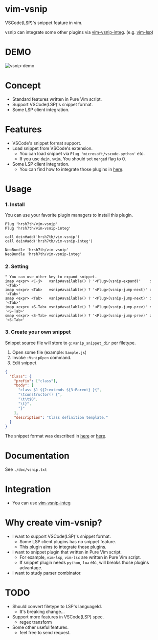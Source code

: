 # vim-vsnip

VSCode(LSP)'s snippet feature in vim.

vsnip can integrate some other plugins via [vim-vsnip-integ](https://github.com/hrsh7th/vim-vsnip-integ). (e.g. [vim-lsp](https://github.com/prabirshrestha/vim-lsp))


# DEMO

![vsnip-demo](https://user-images.githubusercontent.com/629908/70024306-0d1a3b00-15dd-11ea-87ec-d5c648b763ab.gif)


# Concept

- Standard features written in Pure Vim script.
- Support VSCode(LSP)'s snippet format.
- Some LSP client integration.


# Features

- VSCode's snippet format support.
- Load snippet from VSCode's extension.
    - You can load snippet via `Plug 'microsoft/vscode-python'` etc.
    - If you use `dein.nvim`, You should set `merged` flag to 0.
- Some LSP client integration.
    - You can find how to integrate those plugins in [here](https://github.com/hrsh7th/vim-vsnip-integ).


# Usage

### 1. Install

You can use your favorite plugin managers to install this plugin.

```viml
Plug 'hrsh7th/vim-vsnip'
Plug 'hrsh7th/vim-vsnip-integ'

call dein#add('hrsh7th/vim-vsnip')
call dein#add('hrsh7th/vim-vsnip-integ')

NeoBundle 'hrsh7th/vim-vsnip'
NeoBundle 'hrsh7th/vim-vsnip-integ'
```

### 2. Setting

```viml
" You can use other key to expand snippet.
imap <expr> <C-j>   vsnip#available() ? '<Plug>(vsnip-expand)'    : '<Tab>'
imap <expr> <Tab>   vsnip#available() ? '<Plug>(vsnip-jump-next)' : '<Tab>'
smap <expr> <Tab>   vsnip#available() ? '<Plug>(vsnip-jump-next)' : '<Tab>'
imap <expr> <S-Tab> vsnip#available() ? '<Plug>(vsnip-jump-prev)' : '<S-Tab>'
smap <expr> <S-Tab> vsnip#available() ? '<Plug>(vsnip-jump-prev)' : '<S-Tab>'
```

### 3. Create your own snippet

Snippet source file will store to `g:vsnip_snippet_dir` per filetype.

1. Open some file (example: `Sample.js`)
2. Invoke `:VsnipOpen` command.
3. Edit snippet.

```json
{
  "Class": {
    "prefix": ["class"],
    "body": [
      "class $1 ${2:extends ${3:Parent} }{",
      "\tconstructor() {",
      "\t\t$0",
      "\t}",
      "}"
    ],
    "description": "Class definition template."
  }
}
```

The snippet format was described in [here](https://code.visualstudio.com/docs/editor/userdefinedsnippets#_snippet-syntax) or [here](https://github.com/Microsoft/language-server-protocol/blob/master/snippetSyntax.md).


# Documentation

See `./doc/vsnip.txt`


# Integration

- You can use [vim-vsnip-integ](https://github.com/hrsh7th/vim-vsnip-integ)


# Why create vim-vsnip?

- I want to support VSCode(LSP)'s snippet format.
    - Some LSP client plugins has no snippet feature.
    - This plugin aims to integrate those plugins.
- I want to snippet plugin that written in Pure Vim script.
    - For example, `vim-lsp`, `vim-lsc` are written in Pure Vim script.
    - If snippet plugin needs `python`, `lua` etc, will breaks those plugins advantage.
- I want to study parser combinator.


# TODO

- Should convert filetype to LSP's languageId.
    - It's breaking change...
- Support more features in VSCode(LSP) spec.
    - regex transform
- Some other useful features.
    - feel free to send request.

